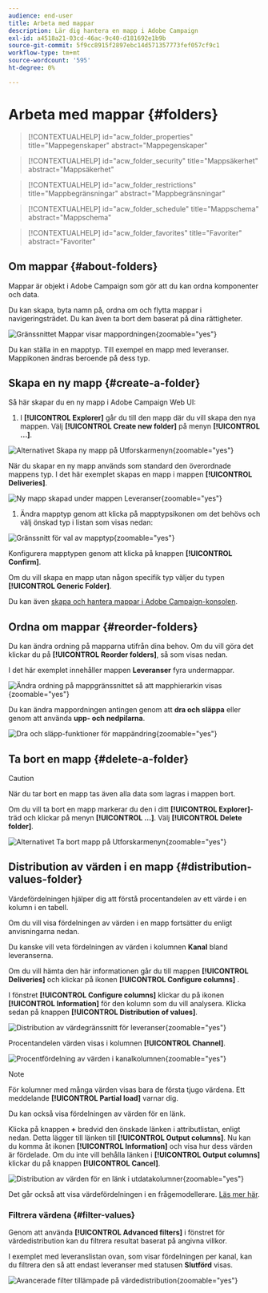 ```yaml
---
audience: end-user
title: Arbeta med mappar
description: Lär dig hantera en mapp i Adobe Campaign
exl-id: a4518a21-03cd-46ac-9c40-d181692e1b9b
source-git-commit: 5f9cc8915f2897ebc14d571357773fef057cf9c1
workflow-type: tm+mt
source-wordcount: '595'
ht-degree: 0%

---
```


# Arbeta med mappar {#folders}

>[!CONTEXTUALHELP]
>id="acw_folder_properties"
>title="Mappegenskaper"
>abstract="Mappegenskaper"

>[!CONTEXTUALHELP]
>id="acw_folder_security"
>title="Mappsäkerhet"
>abstract="Mappsäkerhet"

>[!CONTEXTUALHELP]
>id="acw_folder_restrictions"
>title="Mappbegränsningar"
>abstract="Mappbegränsningar"

>[!CONTEXTUALHELP]
>id="acw_folder_schedule"
>title="Mappschema"
>abstract="Mappschema"

>[!CONTEXTUALHELP]
>id="acw_folder_favorites"
>title="Favoriter"
>abstract="Favoriter"

## Om mappar {#about-folders}

Mappar är objekt i Adobe Campaign som gör att du kan ordna komponenter och data.

Du kan skapa, byta namn på, ordna om och flytta mappar i navigeringsträdet. Du kan även ta bort dem baserat på dina rättigheter.

![Gränssnittet Mappar visar mappordningen](assets/folders.png){zoomable="yes"}

Du kan ställa in en mapptyp. Till exempel en mapp med leveranser. Mappikonen ändras beroende på dess typ.

## Skapa en ny mapp {#create-a-folder}

Så här skapar du en ny mapp i Adobe Campaign Web UI:

1. I **[!UICONTROL Explorer]** går du till den mapp där du vill skapa den nya mappen. Välj **[!UICONTROL Create new folder]** på menyn **[!UICONTROL ...]**.

![Alternativet Skapa ny mapp på Utforskarmenyn](assets/folder_create.png){zoomable="yes"}

När du skapar en ny mapp används som standard den överordnade mappens typ. I det här exemplet skapas en mapp i mappen **[!UICONTROL Deliveries]**.

![Ny mapp skapad under mappen Leveranser](assets/folder_new.png){zoomable="yes"}

1. Ändra mapptyp genom att klicka på mapptypsikonen om det behövs och välj önskad typ i listan som visas nedan:

![Gränssnitt för val av mapptyp](assets/folder_type.png){zoomable="yes"}

Konfigurera mapptypen genom att klicka på knappen **[!UICONTROL Confirm]**.

Om du vill skapa en mapp utan någon specifik typ väljer du typen **[!UICONTROL Generic Folder]**.

Du kan även [skapa och hantera mappar i Adobe Campaign-konsolen](https://experienceleague.adobe.com/sv/docs/campaign/campaign-v8/config/configuration/folders-and-views).

## Ordna om mappar {#reorder-folders}

Du kan ändra ordning på mapparna utifrån dina behov. Om du vill göra det klickar du på **[!UICONTROL Reorder folders]**, så som visas nedan.

I det här exemplet innehåller mappen **Leveranser** fyra undermappar.

![Ändra ordning på mappgränssnittet så att mapphierarkin visas](assets/folder-reorder.png){zoomable="yes"}

Du kan ändra mappordningen antingen genom att **dra och släppa** eller genom att använda **upp- och nedpilarna**.

![Dra och släpp-funktioner för mappändring](assets/folder-draganddrop.png){zoomable="yes"}

## Ta bort en mapp {#delete-a-folder}

>[!CAUTION]
>
>När du tar bort en mapp tas även alla data som lagras i mappen bort.

Om du vill ta bort en mapp markerar du den i ditt **[!UICONTROL Explorer]**-träd och klickar på menyn **[!UICONTROL ...]**. Välj **[!UICONTROL Delete folder]**.

![Alternativet Ta bort mapp på Utforskarmenyn](assets/folder_delete.png){zoomable="yes"}

## Distribution av värden i en mapp {#distribution-values-folder}

Värdefördelningen hjälper dig att förstå procentandelen av ett värde i en kolumn i en tabell.

Om du vill visa fördelningen av värden i en mapp fortsätter du enligt anvisningarna nedan.

Du kanske vill veta fördelningen av värden i kolumnen **Kanal** bland leveranserna.

Om du vill hämta den här informationen går du till mappen **[!UICONTROL Deliveries]** och klickar på ikonen **[!UICONTROL Configure columns]** .

I fönstret **[!UICONTROL Configure columns]** klickar du på ikonen **[!UICONTROL Information]** för den kolumn som du vill analysera. Klicka sedan på knappen **[!UICONTROL Distribution of values]**.

![Distribution av värdegränssnitt för leveranser](assets/values_deliveries.png){zoomable="yes"}

Procentandelen värden visas i kolumnen **[!UICONTROL Channel]**.

![Procentfördelning av värden i kanalkolumnen](assets/values_percentage.png){zoomable="yes"}

>[!NOTE]
>
>För kolumner med många värden visas bara de första tjugo värdena. Ett meddelande **[!UICONTROL Partial load]** varnar dig.

Du kan också visa fördelningen av värden för en länk.

Klicka på knappen **+** bredvid den önskade länken i attributlistan, enligt nedan. Detta lägger till länken till **[!UICONTROL Output columns]**. Nu kan du komma åt ikonen **[!UICONTROL Information]** och visa hur dess värden är fördelade. Om du inte vill behålla länken i **[!UICONTROL Output columns]** klickar du på knappen **[!UICONTROL Cancel]**.

![Distribution av värden för en länk i utdatakolumner](assets/values_link.png){zoomable="yes"}

Det går också att visa värdefördelningen i en frågemodellerare. [Läs mer här](../query/build-query.md#distribution-of-values-in-a-query).

### Filtrera värdena {#filter-values}

Genom att använda **[!UICONTROL Advanced filters]** i fönstret för värdedistribution kan du filtrera resultat baserat på angivna villkor.

I exemplet med leveranslistan ovan, som visar fördelningen per kanal, kan du filtrera den så att endast leveranser med statusen **Slutförd** visas.

![Avancerade filter tillämpade på värdedistribution](assets/values_filter.png){zoomable="yes"}
